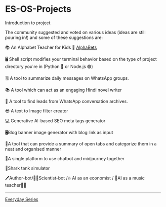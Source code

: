 # ES-OS-Projects
Introduction to project

The community suggested and voted on various ideas (ideas are still pouring in!) and some of these suggestions are:

📚 An Alphabet Teacher for Kids 🌟 [AlphaBets](https://everydayseries.github.io/ES-OS-Projects/docs/index.html)

🖥️ Shell script modifies your terminal behavior based on the type of project directory you're in (Python 🐍 or Node.js 🟢)

🗒 A tool to summarize daily messages on WhatsApp groups.

📚 A tool which can act as an engaging Hindi novel writer 

👨 A tool to find leads from WhatsApp conversation archives. 

😎 A text to Image filter creator

💻 Generative AI-based SEO meta tags generator

🖥Blog banner image generator with blog link as input 

📑A tool that can provide a summary of open tabs and categorize them in a neat and organised manner

🤖A single platform to use chatbot and midjourney together

🦈Shark tank simulator

🖊️Author-bot/👩‍🔬Scientist-bot /🔥 AI as an economist / 🎹AI as a music teacher🧑‍🎤




----
[Everyday Series](https://everydayseries.com)
